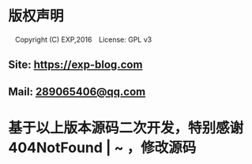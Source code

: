 
# 版权声明
　Copyright (C) EXP,2016　License: GPL v3

## Site: https://exp-blog.com
## Mail: 289065406@qq.com

# 基于以上版本源码二次开发，特别感谢  404NotFound | ~ ，修改源码
